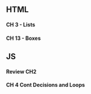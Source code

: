 ## HTML

#### CH 3 - Lists 

#### CH 13 - Boxes

## JS
 
#### Review CH2

#### CH 4 Cont Decisions and Loops
